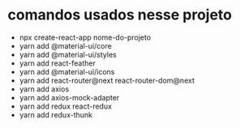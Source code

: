 # comandos usados nesse projeto

- npx create-react-app nome-do-projeto
- yarn add @material-ui/core
- yarn add @material-ui/styles
- yarn add react-feather
- yarn add @material-ui/icons
- yarn add react-router@next react-router-dom@next
- yarn add axios
- yarn add axios-mock-adapter
- yarn add redux react-redux
- yarn add redux-thunk
